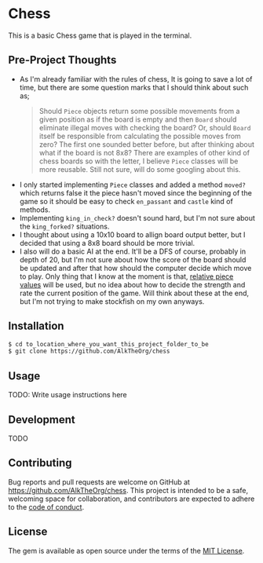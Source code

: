 # Chess

This is a basic Chess game that is played in the terminal.

## Pre-Project Thoughts
- As I'm already familiar with the rules of chess, It is going to save a lot of time, but there are some question marks that I should think about such as;
    > Should `Piece` objects return some possible movements from a given position as if the board is empty and then `Board` should eliminate illegal moves with checking the board? Or, should `Board` itself be responsible from calculating the possible moves from zero? The first one sounded better before, but after thinking about what if the board is not 8x8? There are examples of other kind of chess boards so with the letter, I believe `Piece` classes will be more reusable. Still not sure, will do some googling about this.
- I only started implementing `Piece` classes and added a method `moved?` which returns false it the piece hasn't moved since the beginning of the game so it should be easy to check `en_passant` and `castle` kind of methods.
- Implementing `king_in_check?` doesn't sound hard, but I'm not sure about the `king_forked?` situations.
- I thought about using a 10x10 board to allign board output better, but I decided that using a 8x8 board should be more trivial.
- I also will do a basic AI at the end. It'll be a DFS of course, probably in depth of 20, but I'm not sure about how the score of the board should be updated and after that how should the computer decide which move to play. Only thing that I know at the moment is that, [relative piece values](https://en.wikipedia.org/wiki/Chess_piece_relative_value) will be used, but no idea about how to decide the strength and rate the current position of the game. Will think about these at the end, but I'm not trying to make stockfish on my own anyways.


## Installation
```sh
$ cd to_location_where_you_want_this_project_folder_to_be
$ git clone https://github.com/AlkTheOrg/chess
```

## Usage

TODO: Write usage instructions here

## Development

TODO

## Contributing

Bug reports and pull requests are welcome on GitHub at https://github.com/AlkTheOrg/chess. This project is intended to be a safe, welcoming space for collaboration, and contributors are expected to adhere to the [code of conduct](https://github.com/AlkTheOrg/chess/blob/master/CODE_OF_CONDUCT.md).

## License

The gem is available as open source under the terms of the [MIT License](https://opensource.org/licenses/MIT).
